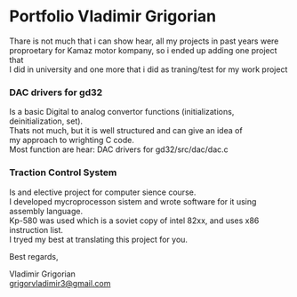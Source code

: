 # Portfolio Vladimir Grigorian

Thare is not much that i can show hear, all my projects in past years were  
proproetary for Kamaz motor kompany, so i ended up adding one project that  
I did in university and one more that i did as traning/test for my work project

### DAC drivers for gd32  
Is a basic Digital to analog convertor functions (initializations, deinitialization, set).  
Thats not much, but it is well structured and can give an idea of  
my approach to wrighting C code.  
Most function are hear: DAC drivers for gd32/src/dac/dac.c

### Traction Control System  
Is and elective project for computer sience course.   
I developed mycroprocesson sistem and wrote software for it using assembly language.  
Kp-580 was used which is a soviet copy of intel 82xx, and uses x86 instruction list.  
I tryed my best at translating this project for you.


Best regards,

Vladimir Grigorian  
grigorvladimir3@gmail.com

